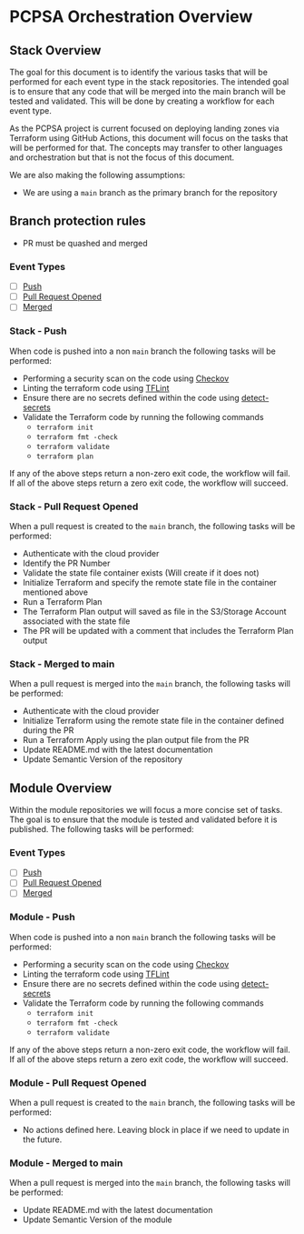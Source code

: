 # PCPSA Orchestration Overview

## Stack Overview

The goal for this document is to identify the various tasks that will be performed for each event type in the stack repositories.   The intended goal is to ensure that any code that will be merged into the main branch will be tested and validated.  This will be done by creating a workflow for each event type. 

As the PCPSA project is current focused on deploying landing zones via Terraform using GitHub Actions, this document will focus on the tasks that will be performed for that.  The concepts may transfer to other languages and orchestration but that is not the focus of this document. 

We are also making the following assumptions:
- We are using a `main` branch as the primary branch for the repository

## Branch protection rules
- PR must be quashed and merged



### Event Types

- [ ] [Push](#stack-push)
- [ ] [Pull Request Opened](#stack-pull-request-opened)
- [ ] [Merged](#stack-merged-to-main)

### Stack - Push

When code is pushed into a non `main` branch the following tasks will be performed:
- Performing a security scan on the code using [Checkov](https://www.checkov.io/1.Welcome/What%20is%20Checkov.html)
- Linting the terraform code using [TFLint](https://github.com/terraform-linters/tflint)
- Ensure there are no secrets defined within the code using [detect-secrets](https://github.com/Yelp/detect-secrets)
- Validate the Terraform code by running the following commands
  - `terraform init`
  - `terraform fmt -check`
  - `terraform validate`
  - `terraform plan`

If any of the above steps return a non-zero exit code, the workflow will fail.  If all of the above steps return a zero exit code, the workflow will succeed.

### Stack - Pull Request Opened

When a pull request is created to the `main` branch, the following tasks will be performed:
- Authenticate with the cloud provider
- Identify the PR Number
- Validate the state file container exists (Will create if it does not)
- Initialize Terraform and specify the remote state file in the container mentioned above
- Run a Terraform Plan
- The Terraform Plan output will saved as file in the S3/Storage Account associated with the state file
- The PR will be updated with a comment that includes the Terraform Plan output


### Stack - Merged to main

When a pull request is merged into the `main` branch, the following tasks will be performed:
- Authenticate with the cloud provider
- Initialize Terraform using the remote state file in the container defined during the PR
- Run a Terraform Apply using the plan output file from the PR
- Update README.md with the latest documentation
- Update Semantic Version of the repository


## Module Overview

Within the module repositories we will focus a more concise set of tasks.  The goal is to ensure that the module is tested and validated before it is published.  The following tasks will be performed:

### Event Types

- [ ] [Push](#module-push)
- [ ] [Pull Request Opened](#module-pull-request-opened)
- [ ] [Merged](#module-merged-to-main)

### Module - Push

When code is pushed into a non `main` branch the following tasks will be performed:
- Performing a security scan on the code using [Checkov](https://www.checkov.io/1.Welcome/What%20is%20Checkov.html)
- Linting the terraform code using [TFLint](https://github.com/terraform-linters/tflint)
- Ensure there are no secrets defined within the code using [detect-secrets](https://github.com/Yelp/detect-secrets)
- Validate the Terraform code by running the following commands
  - `terraform init`
  - `terraform fmt -check`
  - `terraform validate`

If any of the above steps return a non-zero exit code, the workflow will fail.  If all of the above steps return a zero exit code, the workflow will succeed.

### Module - Pull Request Opened

When a pull request is created to the `main` branch, the following tasks will be performed:
- No actions defined here.  Leaving block in place if we need to update in the future.

### Module - Merged to main

When a pull request is merged into the `main` branch, the following tasks will be performed:
- Update README.md with the latest documentation
- Update Semantic Version of the module

